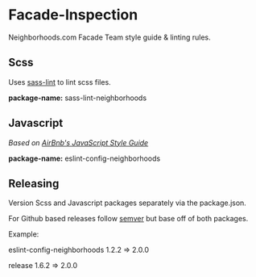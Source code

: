 # Facade-Inspection
Neighborhoods.com Facade Team style guide & linting rules.

## Scss
Uses [sass-lint](https://github.com/sasstools/sass-lint) to lint scss files.

**package-name:** sass-lint-neighborhoods

## Javascript
*Based on [AirBnb's JavaScript Style Guide](https://github.com/airbnb/javascript)*

**package-name:** eslint-config-neighborhoods

## Releasing
Version Scss and Javascript packages separately via the package.json.

For Github based releases follow [semver](http://semver.org/) but base off of both packages.

Example:

eslint-config-neighborhoods 1.2.2 => 2.0.0

release 1.6.2 => 2.0.0
